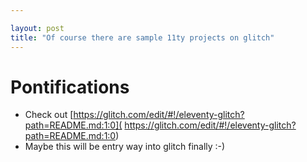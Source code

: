 ```yaml
---

layout: post
title: "Of course there are sample 11ty projects on glitch"
---
```


# Pontifications

* Check out [https://glitch.com/edit/#!/eleventy-glitch?path=README.md:1:0]( https://glitch.com/edit/#!/eleventy-glitch?path=README.md:1:0)
* Maybe this will be entry way into glitch finally :-)

